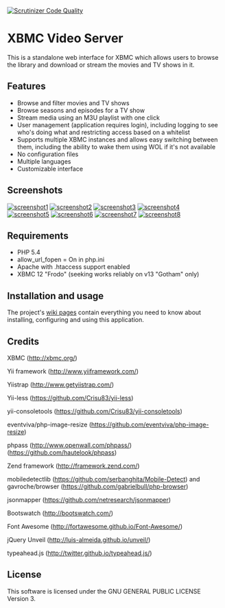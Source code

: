 [![Scrutinizer Code Quality](https://scrutinizer-ci.com/g/Jalle19/xbmc-video-server/badges/quality-score.png?b=master)](https://scrutinizer-ci.com/g/Jalle19/xbmc-video-server/?branch=master)

XBMC Video Server
=================

This is a standalone web interface for XBMC which allows users to browse the library and download or stream the movies and TV shows in it.

Features
--------

* Browse and filter movies and TV shows
* Browse seasons and episodes for a TV show
* Stream media using an M3U playlist with one click
* User management (application requires login), including logging to see who's doing what and restricting access based on a whitelist
* Supports multiple XBMC instances and allows easy switching between them, including the ability to wake them using WOL if it's not available
* No configuration files
* Multiple languages
* Customizable interface

Screenshots
-----------

[![screenshot1](http://8.t.imgbox.com/nBiLdhfD.jpg)](http://i.imgbox.com/nBiLdhfD.png) 
[![screenshot2](http://9.t.imgbox.com/5mvkZ94f.jpg)](http://i.imgbox.com/5mvkZ94f.png) 
[![screenshot3](http://1.t.imgbox.com/0WsVzmzT.jpg)](http://i.imgbox.com/0WsVzmzT.png) 
[![screenshot4](http://6.t.imgbox.com/XaIUObRu.jpg)](http://i.imgbox.com/XaIUObRu.png) 
[![screenshot5](http://4.t.imgbox.com/9dI7zzJk.jpg)](http://i.imgbox.com/9dI7zzJk.png) 
[![screenshot6](http://5.t.imgbox.com/H97dUCsL.jpg)](http://i.imgbox.com/H97dUCsL.png) 
[![screenshot7](http://8.t.imgbox.com/NyEP3MDa.jpg)](http://i.imgbox.com/NyEP3MDa.png) 
[![screenshot8](http://8.t.imgbox.com/yRTNvPbS.jpg)](http://i.imgbox.com/yRTNvPbS.png)

Requirements
------------

* PHP 5.4
* allow_url_fopen = On in php.ini
* Apache with .htaccess support enabled
* XBMC 12 "Frodo" (seeking works reliably on v13 "Gotham" only)

Installation and usage
----------------------

The project's [wiki pages](https://github.com/Jalle19/xbmc-video-server/wiki) contain everything you need to know about installing, configuring and using this application.

Credits
-------

XBMC (http://xbmc.org/)

Yii framework (http://www.yiiframework.com/)

Yiistrap (http://www.getyiistrap.com/)

Yii-less (https://github.com/Crisu83/yii-less)

yii-consoletools (https://github.com/Crisu83/yii-consoletools)

eventviva/php-image-resize (https://github.com/eventviva/php-image-resize)

phpass (http://www.openwall.com/phpass/) (https://github.com/hautelook/phpass)

Zend framework (http://framework.zend.com/)

mobiledetectlib (https://github.com/serbanghita/Mobile-Detect) and gavroche/browser (https://github.com/gabrielbull/php-browser)

jsonmapper (https://github.com/netresearch/jsonmapper)

Bootswatch (http://bootswatch.com/)

Font Awesome (http://fortawesome.github.io/Font-Awesome/)

jQuery Unveil (http://luis-almeida.github.io/unveil/)

typeahead.js (http://twitter.github.io/typeahead.js/)


License
-------

This software is licensed under the GNU GENERAL PUBLIC LICENSE Version 3.
